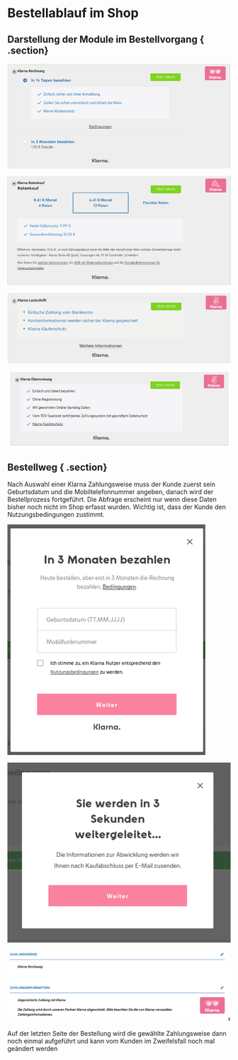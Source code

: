 # Bestellablauf im Shop 

## Darstellung der Module im Bestellvorgang { .section}

![](Bilder/klarna_20180111_025.png "Klarna Rechnung")

![](Bilder/klarna_20180111_026.png "Klarna Ratenkauf")

![](Bilder/klarna_20180111_027.png "Klarna Lastschrift")

![](Bilder/klarna_ueberweisung.png "Klarna Überweisung")

## Bestellweg { .section}

Nach Auswahl einer Klarna Zahlungsweise muss der Kunde zuerst sein Geburtsdatum und die Mobiltelefonnummer angeben, danach wird der Bestellprozess fortgeführt. Die Abfrage erscheint nur wenn diese Daten bisher noch nicht im Shop erfasst wurden. Wichtig ist, dass der Kunde den Nutzungsbedingungen zustimmt.

![](Bilder/klarna_20180111_020.png "Eingabe Geburtsdatum und Mobilfunknummer")

![](Bilder/klarna_20180111_021.png "Weiterleitung zu Klarna")

![](Bilder/20180118_004.png "Zahlungsinformation")

Auf der letzten Seite der Bestellung wird die gewählte Zahlungsweise dann noch einmal aufgeführt und kann vom Kunden im Zweifelsfall noch mal geändert werden



